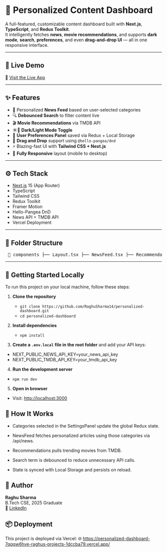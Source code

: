 # 🧠 Personalized Content Dashboard

A full-featured, customizable content dashboard built with **Next.js**, **TypeScript**, and **Redux Toolkit**.  
It intelligently fetches **news**, **movie recommendations**, and supports **dark mode**, **search**, **preferences**, and even **drag-and-drop UI** — all in one responsive interface.

---

## 🔗 Live Demo

🚀 [Visit the Live App](https://personalized-dashboard-7qqqw6hve-raghus-projects-1dccba79.vercel.app/)  

---

## ✨ Features

- 🔄 Personalized **News Feed** based on user-selected categories
- 🔍 **Debounced Search** to filter content live
- 🎬 **Movie Recommendations** via TMDB API
- ☀️🌙 **Dark/Light Mode Toggle**
- 🧠 **User Preferences Panel** saved via Redux + Local Storage
- 🧩 **Drag and Drop** support using `@hello-pangea/dnd`
- ⚡ Blazing-fast UI with **Tailwind CSS + Next.js**
- 📱 **Fully Responsive** layout (mobile to desktop)

---

## ⚙️ Tech Stack

- [Next.js](https://nextjs.org/) 15 (App Router)
- TypeScript
- Tailwind CSS
- Redux Toolkit
- Framer Motion
- Hello-Pangea DnD
- News API + TMDB API
- Vercel Deployment

---

## 🧩 Folder Structure


<pre> 📁 components ├── Layout.tsx ├── NewsFeed.tsx ├── Recommendations.tsx └── SettingsPanel.tsx 📁 pages ├── index.tsx └── 📁 api └── news.ts 📁 store ├── index.ts └── preferencesSlice.ts 📁 utils ├── fetchNews.ts └── fetchTMDB.ts 📁 styles ├── globals.css └── Home.module.css 📁 public ├── next.svg ├── vercel.svg └── favicon.ico 📝 .env.local </pre>




---

## 🧪 Getting Started Locally

To run this project on your local machine, follow these steps:

1. **Clone the repository**

   - `git clone https://github.com/RaghuSharma14/personalized-dashboard.git`
   - `cd personalized-dashboard`

2. **Install dependencies**

   - `npm install`

3. **Create a `.env.local` file in the root folder** and add your API keys:



- NEXT_PUBLIC_NEWS_API_KEY=your_news_api_key
- NEXT_PUBLIC_TMDB_API_KEY=your_tmdb_api_key

4. **Run the development server**

- `npm run dev`

5. **Open in browser**

- Visit: [http://localhost:3000](http://localhost:3000)



## 🧠 How It Works

- Categories selected in the SettingsPanel update the global Redux state.

- NewsFeed fetches personalized articles using those categories via /api/news.

- Recommendations pulls trending movies from TMDB.

- Search term is debounced to reduce unnecessary API calls.

- State is synced with Local Storage and persists on reload.

## 🧑 Author

**Raghu Sharma**  
B.Tech CSE, 2025 Graduate  
🔗 [LinkedIn](https://www.linkedin.com/in/raghu-sharma-58bb64239/)



## 📦 Deployment

This project is deployed via Vercel:
🌐 https://personalized-dashboard-7qqqw6hve-raghus-projects-1dccba79.vercel.app/











